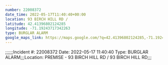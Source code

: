 ```yaml
---
number: 22008372
date_time: 2022-05-17T11:40:40+00:00
location: 93 BIRCH HILL RD / 
latitude: 42.41396802124285
longitude: -71.19243717342263
type: BURGLAR ALARM
google_maps_link: https://maps.google.com/?q=42.41396802124285,-71.19243717342263
---
```


;;;;;;Incident #: 22008372  Date: 2022-05-17 11:40:40   Type: BURGLAR ALARM;;;Location: PREMISE - 93 BIRCH HILL RD / 93 BIRCH HILL RD;;;
